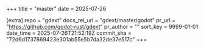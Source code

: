 +++
title = "master"
date = 2025-07-26

[extra]
repo = "gdext"
docs_rel_url = "gdext/master/godot"
pr_url = "https://github.com/godot-rust/gdext"
pr_author = ""
sort_key = 9999-01-01
date_time = 2025-07-26T21:52:19Z
commit_sha = "72d6d1737869423e301ab55e5b7da32de37e517c"
+++


